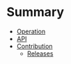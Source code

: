 # Summary

- [Operation](./TODO.md)
- [API](./TODO.md)
- [Contribution](./TODO.md)
  - [Releases](./contribution/releases.md)
